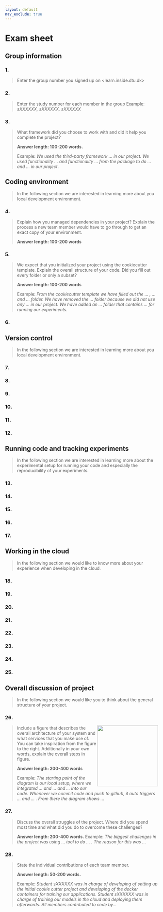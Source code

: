 ```yaml
---
layout: default
nav_exclude: true
---
```


# Exam sheet

## Group information

### 1.
> Enter the group number you signed up on <learn.inside.dtu.dk>

### 2.
> Enter the study number for each member in the group
> Example:
> *sXXXXXX, sXXXXXX, sXXXXXX*

### 3.
> What framework did you choose to work with and did it help you complete the project?
>
> **Answer length: 100-200 words.**
>
> Example:
> *We used the third-party framework ... in our project. We used functionality ... and functionality ... from the*
> *package to do ... and ... in our project*.

## Coding environment

> In the following section we are interested in learning more about you local development environment.

### 4.

> Explain how you managed dependencies in your project? Explain the process a new team member would have to go through
> to get an exact copy of your environment.
>
> **Answer length: 100-200 words**

### 5.

> We expect that you initialized your project using the cookiecutter template. Explain the overall structure of your
> code. Did you fill out every folder or only a subset?
>
> **Answer length: 100-200 words**
>
> Example:
> *From the cookiecutter template we have filled out the ... , ... and ... folder. We have removed the ... folder*
> *because we did not use any ... in our project. We have added an ... folder that contains ... for running our*
> *experiments.*

### 6.

## Version control

> In the following section we are interested in learning more about you local development environment.

### 7.

### 8.

### 9.

### 10.

### 11.

### 12.

## Running code and tracking experiments

> In the following section we are interested in learning more about the experimental setup for running your code and
> especially the reproducibility of your experiments.

### 13.

### 14.

### 15.

### 16.

### 17.

## Working in the cloud

> In the following section we would like to know more about your experience when developing in the cloud.

### 18.

### 19.

### 20.

### 21.

### 22.

### 23.

### 24.

### 25.

## Overall discussion of project

> In the following section we would like you to think about the general structure of your project.

### 26.

<img style="float: right;" src="figures/overview.png" width="200">

> Include a figure that describes the overall architecture of your system and what services that you make use of.
> You can take inspiration from the figure to the right. Additionally in your own words, explain the overall steps
> in figure.
>
> **Answer length: 200-400 words**
>
> Example:
> *The starting point of the diagram is our local setup, where we integrated ... and ... and ... into our code.*
> *Whenever we commit code and puch to github, it auto triggers ... and ... . From there the diagram shows ...*

### 27.

> Discuss the overall struggles of the project. Where did you spend most time and what did you do to overcome these
> challenges?
>
> **Answer length: 200-400 words.**
> Example:
> *The biggest challenges in the project was using ... tool to do ... . The reason for this was ...*

### 28.

> State the individual contributions of each team member.
>
> **Answer length: 50-200 words.**
>
> Example:
> *Student sXXXXXX was in charge of developing of setting up the initial cookie cutter project and developing of the*
> *docker containers for training our applications.*
> *Student sXXXXXX was in charge of training our models in the cloud and deploying them afterwards.*
> *All members contributed to code by...*
